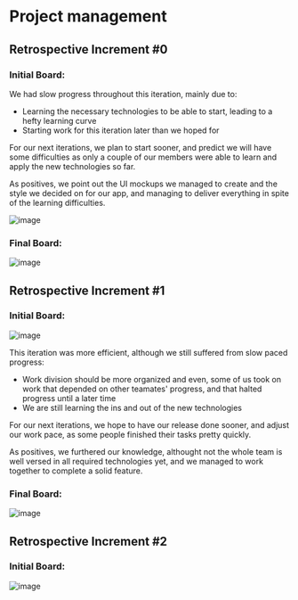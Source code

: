
# Project management

## Retrospective Increment #0

### Initial Board:

We had slow progress throughout this iteration, mainly due to:
- Learning the necessary technologies to be able to start, leading to a hefty learning curve
- Starting work for this iteration later than we hoped for

For our next iterations, we plan to start sooner, and predict we will have some difficulties as only a couple of our members were able to learn and apply the new technologies so far.

As positives, we point out the UI mockups we managed to create and the style we decided on for our app, and managing to deliver everything in spite of the learning difficulties.

![image](https://user-images.githubusercontent.com/93883163/225725708-a7ec0bbe-1e66-4684-84a2-8aebe82acd36.png)


### Final Board:

![image](https://user-images.githubusercontent.com/93883163/225726054-d9305df3-6056-47ba-9810-8ac92f0b5efb.png)


## Retrospective Increment #1

### Initial Board:

![image](https://user-images.githubusercontent.com/93883163/225726545-3be3b57d-c491-49ac-a216-85b7128e2c78.png)

This iteration was more efficient, although we still suffered from slow paced progress:
- Work division should be more organized and even, some of us took on work that depended on other teamates' progress, and that halted progress until a later time
- We are still learning the ins and out of the new technologies

For our next iterations, we hope to have our release done sooner, and adjust our work pace, as some people finished their tasks pretty quickly.

As positives, we furthered our knowledge, althought not the whole team is well versed in all required technologies yet, and we managed to work together to complete a solid feature.

### Final Board:

![image](https://user-images.githubusercontent.com/93883163/228914974-f7fb705b-d214-40b1-af03-b38b49a85cee.png)


## Retrospective Increment #2

### Initial Board:

![image](https://user-images.githubusercontent.com/93883163/228924454-3154ac03-f698-4ff3-b553-2659ba1cbb1a.png)


